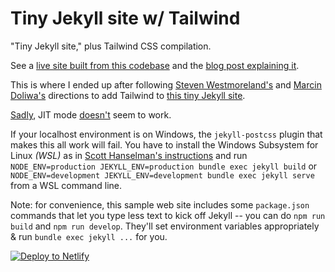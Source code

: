 # Tiny Jekyll site w/ Tailwind

"Tiny Jekyll site," plus Tailwind CSS compilation.

See a [live site built from this codebase](https://jekylltailwind.netlify.app/) and the [blog post explaining it](https://katiekodes.com/jekyll-tailwind/).

This is where I ended up after following [Steven Westmoreland's](https://stevenwestmoreland.com/2021/01/using-tailwind-css-with-jekyll.html) and [Marcin Doliwa's](https://mdoliwa.com/articles/how-to-setup-jekyll-with-tailwind-css) directions to add Tailwind to [this tiny Jekyll site](https://github.com/kkgthb/web-site-jekyll-01-tiny).

[Sadly](https://github.com/mhanberg/jekyll-postcss/issues/22), JIT mode [doesn't](https://github.com/tailwindlabs/tailwindcss-jit/issues/41) seem to work.

If your localhost environment is on Windows, the `jekyll-postcss` plugin that makes this all work will fail.  You have to install the Windows Subsystem for Linux _(WSL)_ as in [Scott Hanselman's instructions](https://www.hanselman.com/blog/ruby-on-rails-on-windows-is-not-just-possible-its-fabulous-using-wsl2-and-vs-code) and run `NODE_ENV=production JEKYLL_ENV=production bundle exec jekyll build` or `NODE_ENV=development JEKYLL_ENV=development bundle exec jekyll serve` from a WSL command line.

Note:  for convenience, this sample web site includes some `package.json` commands that let you type less text to kick off Jekyll -- you can do `npm run build` and `npm run develop`.  They'll set environment variables appropriately & run `bundle exec jekyll ...` for you.

<a href="https://app.netlify.com/start/deploy?repository=https://github.com/kkgthb/web-site-jekyll-02-tailwind-tiny"><img src="https://www.netlify.com/img/deploy/button.svg" title="Deploy to Netlify"></a>